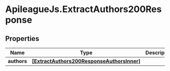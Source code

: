 # ApileagueJs.ExtractAuthors200Response

## Properties

Name | Type | Description | Notes
------------ | ------------- | ------------- | -------------
**authors** | [**[ExtractAuthors200ResponseAuthorsInner]**](ExtractAuthors200ResponseAuthorsInner.md) |  | [optional] 


